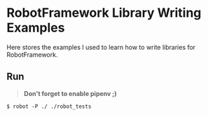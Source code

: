 # RobotFramework Library Writing Examples

Here stores the examples I used to learn how to write libraries for RobotFramework.

## Run

> **Don't forget to enable pipenv ;)**

```
$ robot -P ./ ./robot_tests
```
